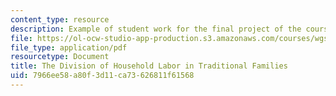 ```yaml
---
content_type: resource
description: Example of student work for the final project of the course.
file: https://ol-ocw-studio-app-production.s3.amazonaws.com/courses/wgs-s10-gender-power-leadership-and-the-workplace-spring-2014/7966ee58a80f3d11ca73626811f61568_MITWGS_S10S14_fin_labor.pdf
file_type: application/pdf
resourcetype: Document
title: The Division of Household Labor in Traditional Families
uid: 7966ee58-a80f-3d11-ca73-626811f61568
---
```

